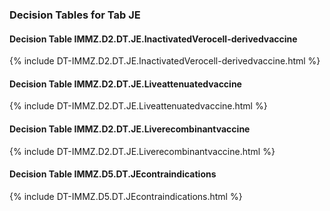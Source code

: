 ### Decision Tables for Tab  JE
#### Decision Table IMMZ.D2.DT.JE.InactivatedVerocell-derivedvaccine
{% include DT-IMMZ.D2.DT.JE.InactivatedVerocell-derivedvaccine.html %}
#### Decision Table IMMZ.D2.DT.JE.Liveattenuatedvaccine
{% include DT-IMMZ.D2.DT.JE.Liveattenuatedvaccine.html %}
#### Decision Table IMMZ.D2.DT.JE.Liverecombinantvaccine
{% include DT-IMMZ.D2.DT.JE.Liverecombinantvaccine.html %}
#### Decision Table IMMZ.D5.DT.JEcontraindications
{% include DT-IMMZ.D5.DT.JEcontraindications.html %}

